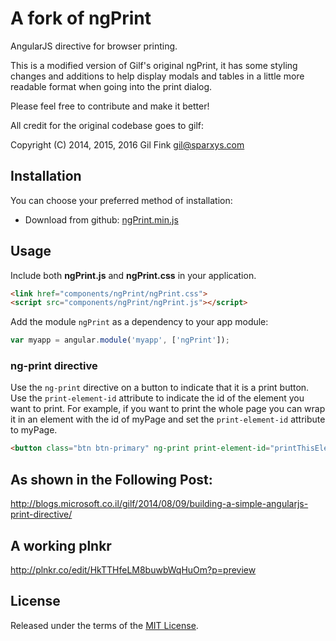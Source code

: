 A fork of ngPrint
==============
AngularJS directive for browser printing.

This is a modified version of Gilf's original ngPrint, it has some styling changes and additions to help display modals and tables in a little more readable format when going into the print dialog. 

Please feel free to contribute and make it better! 

All credit for the original codebase goes to gilf:

Copyright (C) 2014, 2015, 2016 Gil Fink <gil@sparxys.com>

Installation
------------

You can choose your preferred method of installation:
* Download from github: [ngPrint.min.js](https://github.com/gilf/ngPrint/blob/master/ngPrint.min.js)

Usage
-----
Include both **ngPrint.js** and **ngPrint.css** in your application.

```html
<link href="components/ngPrint/ngPrint.css">
<script src="components/ngPrint/ngPrint.js"></script>
```

Add the module `ngPrint` as a dependency to your app module:

```js
var myapp = angular.module('myapp', ['ngPrint']);
```

### ng-print directive
Use the `ng-print` directive on a button to indicate that it is a print button.
Use the `print-element-id` attribute to indicate the id of the element you want to print.
For example, if you want to print the whole page you can wrap it in an element with the id of myPage and set the `print-element-id` attribute to myPage.

```html
<button class="btn btn-primary" ng-print print-element-id="printThisElement"><i class="fa fa-print"></i> Print</button>
```

As shown in the Following Post:
-----
http://blogs.microsoft.co.il/gilf/2014/08/09/building-a-simple-angularjs-print-directive/

A working plnkr
-----
http://plnkr.co/edit/HkTTHfeLM8buwbWqHuOm?p=preview

License
----

Released under the terms of the [MIT License](LICENSE).
